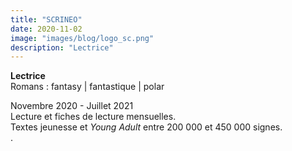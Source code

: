 ```yaml
---
title: "SCRINEO"
date: 2020-11-02
image: "images/blog/logo_sc.png"
description: "Lectrice"
---
```


**Lectrice**   
Romans : fantasy | fantastique | polar   

Novembre 2020 - Juillet 2021    
Lecture et fiches de lecture mensuelles.   
Textes jeunesse et *Young Adult* entre 200 000 et 450 000 signes.   
.
